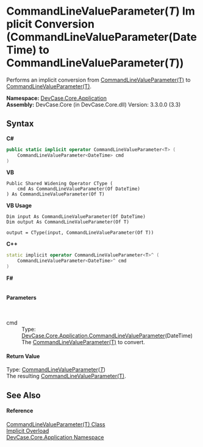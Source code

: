 # CommandLineValueParameter(*T*)&nbsp;Implicit Conversion (CommandLineValueParameter(DateTime) to CommandLineValueParameter(*T*))
 

Performs an implicit conversion from <a href="T_DevCase_Core_Application_CommandLineValueParameter_1">CommandLineValueParameter(T)</a> to <a href="T_DevCase_Core_Application_CommandLineValueParameter_1">CommandLineValueParameter(T)</a>.

**Namespace:**&nbsp;<a href="N_DevCase_Core_Application">DevCase.Core.Application</a><br />**Assembly:**&nbsp;DevCase.Core (in DevCase.Core.dll) Version: 3.3.0.0 (3.3)

## Syntax

**C#**<br />
``` C#
public static implicit operator CommandLineValueParameter<T> (
	CommandLineValueParameter<DateTime> cmd
)
```

**VB**<br />
``` VB
Public Shared Widening Operator CType ( 
	cmd As CommandLineValueParameter(Of DateTime)
) As CommandLineValueParameter(Of T)
```

**VB Usage**<br />
``` VB Usage
Dim input As CommandLineValueParameter(Of DateTime)
Dim output As CommandLineValueParameter(Of T)

output = CType(input, CommandLineValueParameter(Of T))
```

**C++**<br />
``` C++
static implicit operator CommandLineValueParameter<T>^ (
	CommandLineValueParameter<DateTime>^ cmd
)
```

**F#**<br />
``` F#

```


#### Parameters
&nbsp;<dl><dt>cmd</dt><dd>Type: <a href="T_DevCase_Core_Application_CommandLineValueParameter_1">DevCase.Core.Application.CommandLineValueParameter</a>(DateTime)<br />The <a href="T_DevCase_Core_Application_CommandLineValueParameter_1">CommandLineValueParameter(T)</a> to convert.</dd></dl>

#### Return Value
Type: <a href="T_DevCase_Core_Application_CommandLineValueParameter_1">CommandLineValueParameter</a>(<a href="T_DevCase_Core_Application_CommandLineValueParameter_1">*T*</a>)<br />The resulting <a href="T_DevCase_Core_Application_CommandLineValueParameter_1">CommandLineValueParameter(T)</a>.

## See Also


#### Reference
<a href="T_DevCase_Core_Application_CommandLineValueParameter_1">CommandLineValueParameter(T) Class</a><br /><a href="Overload_DevCase_Core_Application_CommandLineValueParameter_1_op_Implicit">Implicit Overload</a><br /><a href="N_DevCase_Core_Application">DevCase.Core.Application Namespace</a><br />